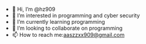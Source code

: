 - 👋 Hi, I’m @hz909
- 👀 I’m interested in programming and cyber security
- 🌱 I’m currently learning programming 
- 💞️ I’m looking to collaborate on programming 
- 📫 How to reach me:aaszzxx909@gmail.com

<!---
hz909/hz909 is a ✨ special ✨ repository because its `README.md` (this file) appears on your GitHub profile.
You can click the Preview link to take a look at your changes.
--->
